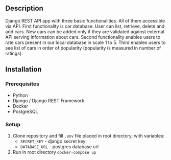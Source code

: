 ## Description

Django REST API app with three basic functionalities. All of them accessible via API. First functionality is car
database. User can list, retrieve, delete and add cars. New cars can be added only if they are validated against
external API serving information about cars. Second functionality enables users to rate cars present in our local
database in scale 1 to 5. Third enables users to see list of cars in order of popularity (popularity is measured in
number of ratings).

## Installation

### Prerequisites

- Python
- Django / Django REST Framework
- Docker
- PostgreSQL

### Setup

1. Clone repository and fill `.env` file placed in root directory, with variables:
    - `SECRET_KEY` - django secret key
    - `DATABASE_URL` - postgres database url
2. Run in root directory `docker-compose up`